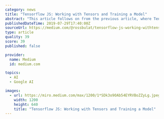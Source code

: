 ```yaml
---
category: news
title: "Tensorflow JS: Working with Tensors and Training a Model"
abstract: "This article follows on from the previous article, where Tensorflow JS was introduced and installed in conjuction with ES6 classes in a Webpack environment. The project talked about here can be viewed and downloaded on Github. Tensorflow JS has a library ..."
publishedDateTime: 2019-07-29T17:40:00Z
sourceUrl: https://medium.com/@rossbulat/tensorflow-js-working-withtensors-and-training-a-model-f153d0d53ad0
type: article
quality: 39
score: 39
published: false

provider:
  name: Medium
  id: medium.com

topics:
  - AI
  - Google AI

images:
  - url: https://miro.medium.com/max/1200/1*SDk3o9OAb54EYRVBoZZyLg.jpeg
    width: 1200
    height: 640
    title: "Tensorflow JS: Working with Tensors and Training a Model"
---
```

